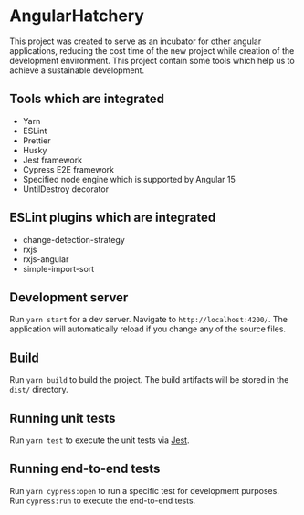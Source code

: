 # AngularHatchery

This project was created to serve as an incubator for other angular applications, reducing the cost time of the
new project while creation of the development environment. This project contain some tools which help us to achieve a
sustainable development.

## Tools which are integrated

- Yarn
- ESLint
- Prettier
- Husky
- Jest framework
- Cypress E2E framework
- Specified node engine which is supported by Angular 15
- UntilDestroy decorator

## ESLint plugins which are integrated

- change-detection-strategy
- rxjs
- rxjs-angular
- simple-import-sort

## Development server

Run `yarn start` for a dev server. Navigate to `http://localhost:4200/`. The application will automatically reload if
you change any of the source files.

## Build

Run `yarn build` to build the project. The build artifacts will be stored in the `dist/` directory.

## Running unit tests

Run `yarn test` to execute the unit tests via [Jest](https://jestjs.io/).

## Running end-to-end tests

Run `yarn cypress:open` to run a specific test for development purposes.\
Run `cypress:run` to execute the end-to-end tests.
